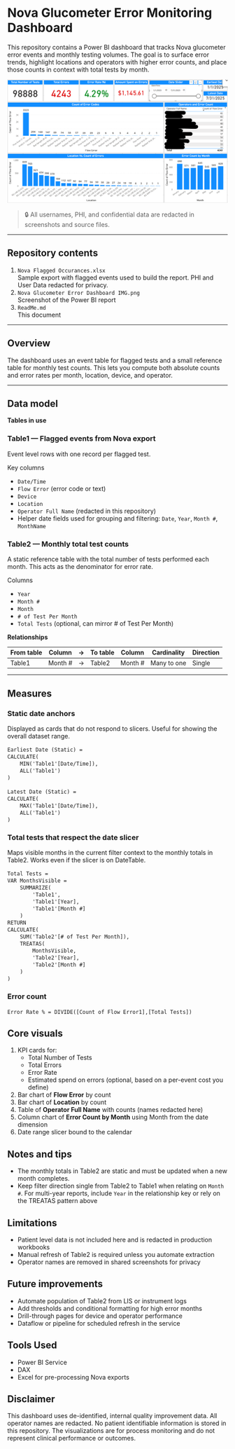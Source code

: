 # Nova Glucometer Error Monitoring Dashboard

This repository contains a Power BI dashboard that tracks Nova glucometer error events and monthly testing volumes. The goal is to surface error trends, highlight locations and operators with higher error counts, and place those counts in context with total tests by month.

![Dashboard_Screenshot](https://github.com/khangsheng1/MT-Work/blob/main/POC/NOVA_Glucometer_Error_Study/Nova%20Glucometer%20Error%20Dashboard%20IMG.png)

> 🔒 All usernames, PHI, and confidential data are redacted in screenshots and source files.

---

## Repository contents

1. `Nova Flagged Occurances.xlsx`  
   Sample export with flagged events used to build the report. PHI and User Data redacted for privacy. 
2. `Nova Glucometer Error Dashboard IMG.png`  
   Screenshot of the Power BI report  
3. `ReadMe.md`  
   This document  

---

## Overview

The dashboard uses an event table for flagged tests and a small reference table for monthly test counts. This lets you compute both absolute counts and error rates per month, location, device, and operator.

---

## Data model

**Tables in use**

### Table1 — Flagged events from Nova export
Event level rows with one record per flagged test.

Key columns  
- `Date/Time`  
- `Flow Error` (error code or text)  
- `Device`  
- `Location`  
- `Operator Full Name` (redacted in this repository)  
- Helper date fields used for grouping and filtering: `Date`, `Year`, `Month #`, `MonthName`

### Table2 — Monthly total test counts
A static reference table with the total number of tests performed each month. This acts as the denominator for error rate.

Columns  
- `Year`  
- `Month #`  
- `Month`  
- `# of Test Per Month`  
- `Total Tests` (optional, can mirror # of Test Per Month)

**Relationships**

| From table | Column   | → | To table | Column   | Cardinality | Direction |
|------------|----------|---|----------|----------|-------------|-----------|
| Table1     | Month #  | → | Table2   | Month #  | Many to one | Single    |

---

## Measures

### Static date anchors
Displayed as cards that do not respond to slicers. Useful for showing the overall dataset range.

```DAX
Earliest Date (Static) =
CALCULATE(
    MIN('Table1'[Date/Time]),
    ALL('Table1')
)

Latest Date (Static) =
CALCULATE(
    MAX('Table1'[Date/Time]),
    ALL('Table1')
)
```

### Total tests that respect the date slicer

Maps visible months in the current filter context to the monthly totals in Table2. Works even if the slicer is on DateTable.

```
Total Tests =
VAR MonthsVisible =
    SUMMARIZE(
        'Table1',
        'Table1'[Year],
        'Table1'[Month #]
    )
RETURN
CALCULATE(
    SUM('Table2'[# of Test Per Month]),
    TREATAS(
        MonthsVisible,
        'Table2'[Year],
        'Table2'[Month #]
    )
)
```
### Error count

```
Error Rate % = DIVIDE([Count of Flow Error1],[Total Tests])
```

## Core visuals

1. KPI cards for:
     - Total Number of Tests  
     - Total Errors  
     - Error Rate  
     - Estimated spend on errors (optional, based on a per-event cost you define)  
2. Bar chart of **Flow Error** by count  
3. Bar chart of **Location** by count  
4. Table of **Operator Full Name** with counts (names redacted here)  
5. Column chart of **Error Count by Month** using Month from the date dimension  
6. Date range slicer bound to the calendar

## Notes and tips
- The monthly totals in Table2 are static and must be updated when a new month completes.
- Keep filter direction single from Table2 to Table1 when relating on ```Month #```. For multi-year reports, include ```Year``` in the relationship key or rely on the TREATAS pattern above

## Limitations
- Patient level data is not included here and is redacted in production workbooks
- Manual refresh of Table2 is required unless you automate extraction
- Operator names are removed in shared screenshots for privacy

## Future improvements
- Automate population of Table2 from LIS or instrument logs
- Add thresholds and conditional formatting for high error months
- Drill-through pages for device and operator performance
- Dataflow or pipeline for scheduled refresh in the service

## Tools Used
- Power BI Service
- DAX
- Excel for pre-processing Nova exports

## Disclaimer
This dashboard uses de-identified, internal quality improvement data. All operator names are redacted. No patient identifiable information is stored in this repository. The visualizations are for process monitoring and do not represent clinical performance or outcomes.
